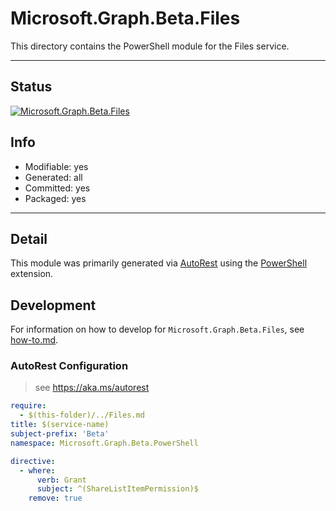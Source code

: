 <!-- region Generated -->
# Microsoft.Graph.Beta.Files
This directory contains the PowerShell module for the Files service.

---
## Status
[![Microsoft.Graph.Beta.Files](https://img.shields.io/powershellgallery/v/Microsoft.Graph.Beta.Files.svg?style=flat-square&label=Microsoft.Graph.Beta.Files "Microsoft.Graph.Beta.Files")](https://www.powershellgallery.com/packages/Microsoft.Graph.Beta.Files/)

## Info
- Modifiable: yes
- Generated: all
- Committed: yes
- Packaged: yes

---
## Detail
This module was primarily generated via [AutoRest](https://github.com/Azure/autorest) using the [PowerShell](https://github.com/Azure/autorest.powershell) extension.

## Development
For information on how to develop for `Microsoft.Graph.Beta.Files`, see [how-to.md](how-to.md).
<!-- endregion -->

### AutoRest Configuration

> see https://aka.ms/autorest

``` yaml
require:
  - $(this-folder)/../Files.md
title: $(service-name)
subject-prefix: 'Beta'
namespace: Microsoft.Graph.Beta.PowerShell

directive:
  - where:
      verb: Grant
      subject: ^(ShareListItemPermission)$
    remove: true
```
